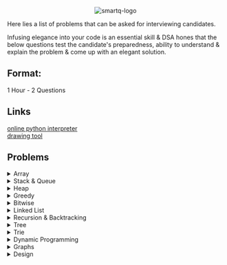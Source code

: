 <p align="center">
  <img src="https://storage.googleapis.com/smartqprdindia_pub/public_files/SmartQ%20Logo.png" alt="smartq-logo" />
</p>


Here lies a list of problems that can be asked for interviewing candidates.

Infusing elegance into your code is an essential skill & DSA hones that the below questions
test the candidate's preparedness, ability to understand & explain the problem & come up with
an elegant solution.

## Format:
1 Hour - 2 Questions

## Links
[online python interpreter](https://www.programiz.com/python-programming/online-compiler/) <br/>
[drawing tool](https://excalidraw.com/)

## Problems

<details>
  <summary>Array</summary>

**Array**
- [ ] [Fibonacci series](./other/array/03-fibinacci-series.md)
- [ ] [Spiral matrix](./other/array/18-spiral-matrix.md)

- [ ] [Find the smallest and second smallest element in an array](./other/array/21-smallest-2nSmallest.md)
- [ ] [First missing positive](./other/array/15-first-missing-positive.md)
- [x] [Sort 0s 1s 2s](./other/array/15-sort-0-1-2-array.md)

- [x] [Kadane algorithm](./other/array/kadane-algorithm.md)
- [x] [Majority element ( > n/2 times )](./other/array/majority-element-by2.md)
- [x] [Majority element ( > n/3 times ) ](./other/array/majority-element-by3.md)

- [x] [Two sum](./other/array/two-sum.md)
- [ ] [Two sum ii](./other/array/two-sum-ii.md)
- [x] [Three sum](./other/array/three-sum.md)

- [ ] [Rain water tapping](./other/array/rain-water-tapping.md)

- [ ] [Search min in rotated sorted array](./other/array/search-min-rot-sort.md)
- [ ] [Search in rotated sorted array](./other/array/search-rotated-sort-array.md)
- [ ] [Search in rotated sorted array - ii](./other/array/search-rotated-sort-array-2.md)

- [ ] [Contains Duplicate](./other/array/contains-duplicate.md)
- [ ] [Container with most water](./other/array/container-most-water.md)
- [ ] [Maximum product subarray](./other/array/max-prod-subarray.md)

- [ ] [Merge two overlapping intervals](./other/array/merge-two-overlapping-intervals.md)
- [ ] [Valid parenthesis](./other/array/valid-parenthesis.md)
- [ ] [Missing Number](./other/array/missing-number.md)
- [ ] [Valid Sudoku](./other/array/valid-sudoku.md)
- [ ] [Valid Palindrome](./other/array/valid-palindrome.md)
- [ ] [Set Matrix Zeros](./other/array/set-matrix-zeros.md)
- [ ] [Longest Consecutive Sequence](./other/array/longest-consecutive-seq.md)

- [ ] [Next Permutation](./other/array/next-permutation.md)

- [ ] [Count Palindromic substrings](./other/array/cnt-palindromic-subtr.md)
- [ ] [Convert Roman to Integer](./other/array/roman-to-int.md)
- [ ] [Convert Integer to Roman](./other/array/int-to-roman.md)

**Sliding Window: Fixed**

**Sliding Window: Variable**
- [ ] [Minimum Window Substring](./other/array/min-window-substring.md)
- [ ] [Longest substring without repeating characters](./other/array/longest-substr-wo-repeat.md)
- [ ] [Longest Repeating Character Replacement](./other/array/longest-repeatn-char-replacement.md)
- [x] [Group Anagrams](./other/array/group.anagrams.md)

- [ ] [Longest subarray with sum k](./other/map/longest-subarray-sum-k.md)
- [ ] [Count of subarrays with sum k](./other/map/count-subarray-sum-k.md)

- [ ] [Maximum sum of distinct subarrays with size k](./other/array/max-sum-distinct-subarray-size-k.md)
- [ ] [First Negative Integer in every window of size k](./other/array/first-negative-in-subarray-size-k.md)

</details>

<details>
  <summary>Stack & Queue</summary>

- [x] [NGR - Next Greatest Right](./other/stack/ngr.md)
- [x] [NSL - Next Smallest Left](./other/stack/nsl.md)
- [x] [Stock Span](./other/stack/stock-span.md)
- [x] [Max area Histogram](./other/stack/max-area-histogram.md)
- [x] [Daily Temperatures](./other/stack/daily-temperatures.md)

</details>

<details>
  <summary>Heap</summary>

- [x] [kth Largest element](./other/heap/kth-largest.md)
- [x] [Return K largest elements](./other/heap/kth-largest-elements-list.md)
- [x] [K Most frequenct elements](./other/heap/kth-frequence.md)
- [x] [Closest Points to origin](./other/heap/closest-to-origin.md)
- [ ] [Frequency Sort](.other/heap/frequency-sort.md)

</details>

<details>
  <summary>Greedy</summary>

- [x] [Jump Game](./other/greedy/jump-game-i.md)
- [x] [Gas Station](./other/greedy/gas-station.md)

- [x] [N Meetings in one room](./other/greedy/n-meetings.md)
- [x] [Maximum Meetings in One Room (N meeting extended)](./other/greedy/max-meetings.md)
- [x] [Maximum Platforms](./other/greedy/maximum-platforms.md)
- [x] [Job Sequencing](./other/greedy/job-sequencing.md)

- [x] [Fractional Knapsack](./other/greedy/fractional-knapsack.md)
- [x] [Huffman Encoding](./other/greedy/huffman-encoding.md)
- [x] [Min cost of ropes](./other/greedy/min-cost-ropes.md)
- [x] [Chocolate distribution problem](./other/greedy/chocolate-distribution.md)

</details>

<details>
  <summary>Bitwise</summary>

- [ ] [Count number of ones](./other/bitwise/01-one-bits.md)
- [ ] [Counting Bits](./other/bitwise/02-counting-bits.md)
- [ ] [Reverse Bits](./other/bitwise/03-reverse-bits.md)

</details>

<details>
  <summary>Linked List</summary>

- [ ] [Reverse a List](./other/list/01-reverse-list.md)

- [ ] [Check if the List has a cycle](./other/list/02-hasCycle.md)
- [ ] [Find the length of the Cycle](./other/list/03-Length-of-cycle.md)
- [ ] [Get the starting-node of the cycle](./other/list/04-starting-node.md)

- [ ] [Find the intersection node of two Lists](./other/list/05-intersection-node-two-lists.md)

- [ ] [Middle of a List](./other/list/06-middle-of-list.md)
- [ ] [Check Palindrome](./other/list/10-check-palindrome.md)

- [ ] [Get Nth node from end of LinkedList](./other/list/07-end-of-list.md)
- [ ] [Remove Nth node from end of LinkedList](./other/list/08-remove-nth-node-from-end.md)

- [ ] [Merge Two sorted LinkedList](./other/list/09-merge-two-sorted-list.md)
- [ ] [Merge K sorted LinkedList](./other/list/merge-k-sorted-lists.md)

- [ ] [Add two linked lists](./other/list/11-add-two-lists.md)
- [ ] [Add two number](./other/list/15-add-two-numbers.md)

- [ ] [Flattening a linked list](./other/list/12-flattening-a-list.md)

- [ ] [Reverse a linked list in k-groups](./other/list/13-reverse-nodes-in-k.md)
- [ ] [Rotate a LinkedList](./other/list/14-rotate-list-k.md)

</details>

<details>
  <summary>Recursion & Backtracking</summary>

- [x] [Subsets-I](./other/recur_backtrack/01-subset-I.md)
- [x] [Subsets-II](./other/recur_backtrack/02-subset-II.md)
- [x] [Permutation-I](./other/recur_backtrack/03-permutation-I.md)
- [x] [Permutation-II](./other/recur_backtrack/04-permutation-II.md)
- [x] [Combination-sum-I](./other/recur_backtrack/05-combination-i.md)
- [x] [Combination-sum-II](./other/recur_backtrack/06-combination-ii.md)
- [x] [N Queens - I](./other/recur_backtrack/02-n-queens-I.md)
- [x] [Word Search](./other/recur_backtrack/01-word-search.md)
- [x] [Generate Correct Parenthesis](./other/recur_backtrack/generate-parenthesis.md)

**TODO:**
- [ ] [Combination-sum-iii]()
- [ ] [Kth Permutation Sequence]()
- [ ] [N Queens - II]()
- [ ] [Rat Maze Problem]()
- [ ] [Knight Walk Problem]()
- [ ] [Pow(x, n)]()
- [ ] [Sudoku Solver]()
- [ ] [M Coloring Problem]()
</details>

<details>
  <summary>Tree</summary>

[Leetcode Tree Constructor](./other/tree/tree-constructor.md)

- [ ] [InOrder Traversal- Recursive & Iterative](./other/tree/01-in-order.md)
- [ ] [Preorder Traversal - Recursive & Iterative](./other/tree/02-pre-order.md)
- [ ] [Postorder Traversal - Recursive & Iterative](./other/tree/03-post-order.md)
- [ ] [kth smallest in BST](./other/tree/04-kth-smallest.md)
- [ ] [Sum root to leaf](./other/tree/05-sum-root-to-leaf.md)
- [ ] [Boundary nodes](./other/tree/06-boundary-nodes.md)
- [ ] [Depth of a BT](./other/tree/07-depth-of-bt.md)
- [ ] [Sum of all nodes](./other/tree/08-sum-of-all-nodes.md)
- [ ] [Level order traversal](./other/tree/09-level-order-traversal.md);
- [ ] [ZigZag order traversal](./other/tree/10-zigzag-order-traversal.md)
- [ ] [Odd even level difference](./other/tree/11-odd-even-level-diff.md)
- [ ] [Count the number of leaf nodes](./other/tree/12-no-of-leaf-nodes.md)
- [ ] [Diameter of a Btree](./other/tree/13-diameter-of-btree.md)
- [ ] [Is the BTree Balanced](./other/tree/14-balanced-tree.md)
- [ ] [Left View](./other/tree/15-left-view.md)
- [ ] [Right View](./other/tree/16-right-view.md)
- [ ] [Vertical Order Traversal](./other/tree/17-vertical-order-traversal.md)
- [ ] [Top View](./other/tree/18-top-view.md)
- [ ] [Bottom View](./other/tree/19-bottom-view.md)
- [ ] [Path to Node](./other/tree/20-path-to-node.md)
- [ ] [Max Path sum](./other/tree/21-max-path-sum.md)
- [ ] [Construct a binary tree from preorder](./other/tree/22-construct-tree-preorder.md)
- [ ] [Construct a binary tree from inorder and preorder](./other/tree/23-construct-tree-inorder-preorder.md)
- [ ] [Same Tree](./other/tree/same-tree.md)
- [ ] [Is the BTree Symmetric](./other/tree/25-is-tree-symmetric.md)
- [ ] [Least common ancestor - Binary Tree](./other/tree/26-lca.md)
- [ ] [Least common ancestor - Binary Search Tree](./other/tree/27-lca-bst.md)
- [ ] [Maximum width of a Binary Tree](./other/tree/27-max-width-of-btree.md)
- [ ] [Serialize and Deserialize a Btree](./other/tree/28-serialize-deserialize-btree.md)
- [ ] [Is sub-tree](./other/tree/29-is-subtree.md)
- [ ] [Good Nodes](./other/tree/good-node.md)
- [ ] [Invert a BTree](./other/tree/invert-btree.md)
- [ ] [Merge two BTree](./other/tree/merge-two-btree.md)
- [ ] [Sorted Array to Balanced BTree](./other/tree/sorted-balancedBtree.md)
- [ ] [Triangle min path sum](./other/tree/triangle.md)
- [ ] [Valid BTree](./other/tree/valid-btree.md)
- [ ] [House Robber III](./other/tree/house-robber-iii.md)
- [ ] [Bottom Left Tree Value](./other/tree/bottom-left.md)
- [ ] [Trim BST](./other/tree/trim-bst.md)
- [ ] [Has Path Sum](./other/tree/has-path-sum.md)
- [ ] [BST Iterator](./other/tree/bst-iterator.md)
- [ ] [Populating Next Right Pointers](./other/tree/next-right-ptr.md)

**TODO:**
- [ ] [Siblings & Cousins]
- [ ] [Burn a tree]

</details>

<details>
  <summary>Trie</summary>

- [x] [Build a Trie](./other/trie/implement-trie.md)
- [ ] [Design Add & Search Words](./other/trie/add-search-words.md)

</details>

<details>
  <summary>Dynamic Programming</summary>

**Patterns**
- [ ] [0/1 Knapsack](./other/dp/generic-algorithm.md)
- [ ] [Unbounded Knapsack](./other/dp/generic-algorithm.md)
- [ ] [Min Max Subsequences](./other/dp/generic-algorithm.md)
- [ ] [Partition DP](./other/dp/generic-algorithm.md)

**Mix DP**
- [x] [Climbing Stairs](./other/dp/I-01-climbing-stairs.md)
- [x] [House Robber](./other/dp/I-02-house-robber.md)
- [x] [House Robber II](./other/dp/I-02-house-robber-ii.md)
- [x] [Min cost climbing stairs](./other/dp/min-cost-climbstairs.md)
- [x] [Decode Ways](./other/dp/I-04-decode-ways.md)
- [x] [Pascal's Triangle](./other/dp/pascals-triangle.md)
- [x] [Unique Paths](./other/dp/I-03-unique-paths.md)
- [x] [Word Break](./other/dp/I-05-work-break.md)
- [x] [Buy and Sell Stock I](./other/array/stock-buy-sell.md)
- [x] [Buy and Sell Stock II](./other/array/stock-buy-sell-ii.md)
- [x] [Buy and Sell Stock III](./other/array/stock-buy-sell-iii.md)
- [x] [Buy and Sell Stock IV](./other/array/stock-buy-sell-iv.md)
- [x] [Best time to buy/sell stock with cooldown](./other/dp/I-2dp-buy-sell-cooldown.md)
- [x] [Jump Game - II](./other/greedy/jump-game-ii.md)
- [x] [Jump Game - III](./other/greedy/jump-game-iii.md)
- [ ] [Unique BST](./other/dp/unique-bst.md)
- [ ] [Perfect Squares](./other/dp/perfect-squares.md)
- [ ] [Regular Expression Matching](./other/dp/regex-matching.md)
- [ ] [All Possible Full Binary Tree](./other/dp/all-possible-fbt.md)
- [ ] [Stone Game I](./other/dp/stone-game-i.md)
- [ ] [Integer Break](./other/dp/integer-break.md)

**I. 2-DP:**:
- [x] [Interleaving String](./other/dp/I-2dp-interleaving-string.md)
- [x] [Longest Increasing Path in matrix](./other/dp/I-2dp-lip-matrix.md)
- [ ] [Distinct Subsequence](./other/dp/I-2dp-distinct-subseq.md)
- [ ] [Unique Paths II](./other/dp/I-2dp-unique-path-2.md)
- [ ] [Minimum Path Sum](./other/dp/II-2dp-min-path-sum.md)
- [ ] [Maximal Squared](./other/dp/maximal-square.md)
- [ ] [Paint Houses - I](./other/dp/paint-houses-i.md)

**II. 0/1 Knapsack**
- [x] [Knapsack problem](./other/dp/I-01-knapsack.md)
- [x] [Subset sum problem](./other/dp/I-02-subset-sum.md)
- [ ] [Count of subset problem - Perfect Sum](./other/dp/I-03-count-of-subset.md)
- [x] [Equal Partition problem](./other/dp/I-04-equal-partition.md)
- [ ] [Minimum subset sum difference](./other/dp/I-05-minimum-subset-sum-diff.md)
- [ ] [No. of subset with given difference](./other/dp/I-06-#-subset-diff.md)
- [x] [Target sum](./other/dp/I-07-target-sum.md)

**III. Unbounded Knapsack**
- [x] [Rod cutting problem](./other/dp/II-1-rod-cutting.md)
- [x] [Coin Change 1 - min coins](./other/dp/II-2-coin-change-i.md)
- [x] [Coin Change 2 - max ways](./other/dp/II-3-coin-change-ii.md)
- [x] [Combination IV](./other/dp/combination-sum-iv.md)

**IV. Subsequence - Substring**
- [x] [Length - Longest Common Subsequence](./other/dp/III-01-lcs.md)
- [x] [Print - Longest Common Subsequence](./other/dp/III-03-print-lcs.md)

- [ ] [Length - Longest common substring](./other/dp/III-02-lc-substring.md)

- [ ] [Length - Shortest Common Supersequence](./other/dp/III-04-length-scs.md)
- [ ] [Print - Shortest Common Supersequence](./other/dp/III-05-print-scs.md)

- [ ] [Minimum number insertion or deletion](./other/dp/III-06-min-insertion-deletion.md)
- [ ] [Minimum number of deletions to make a palindrome](./other/dp/III-08-min-deletion-palindrome.md)

- [ ] [Edit Distance](./other/dp/III-edit-distance.md)

- [x] [Longest Palindromic subsequence](./other/dp/III-07-lps.md)
- [ ] [Longest repeating subsequence](./other/dp/III-09-longest-repeating-subseq.md)
- [x] [Longest increasing subsequence](./other/dp/III-10-longest-increasing-subsequence.md)
- [ ] [Maximum Alternating Subsequence Sum](./other/dp/max-alt-subseq-sum.md)

**V Partition DP**
- [ ] [Matrix Chain Multiplication](./other/dp/IV-01-mcm.md)
- [x] [Palindrome Partitioning](./other/dp/IV-02-palindrome-partitioning.md)
- [ ] [Print longest Palindromic substring](./other/dp/IV-03-longest-palindromic-substring.md) 

</details>

<details>
  <summary>Graphs</summary>

**Graph I**
| No | Questions | Way |
|----|-----------|-----|
| 1. | [BFS - Implementation](./other/graph/01-bfs.md) | Queue + visited[] |
| 2. | [DFS - Implementation](./other/graph/02-dfs.md) | Visited[] |
| 3. | [Number of Provinces](./other/graph/03-no-of-provinces.md) | BFS - disconnected components |
| 4. | [Number of Islands](./other/graph/04-no-of-islands.md) | Modified Number of Provinces + 1-degree traversal up, right, down, left |
| 5. | [Flood Fill](./other/graph/05-flood-fill.md) | Modified Traversal |
| 6. | [Rotten Oranges](./other/graph/06-rotten-oranges.md) | Modified BFS - With a Time Counter |
| 7. | [Detect cycle using BFS - Undirected Graph](./other/graph/07-detect-cycle-bfs.md) | Neighbour is visted => Neighbour is current node's parent |
| 8. | [Detect cycle using DFS - Undirected Graph](./other/graph/08-detect-cycle-dfs.md) | Neighbour is visted => Neighbour is current node's parent |
| 9. | [Detect cycle using DFS - Directed Graph](./other/graph/09-detect-cycle-dfs-dgraph.md) | visited[] + dfsVisited[] (backtracking) : tracks visited path |
| 10. | [Topological Sort - DFS](./other/graph/10-toposort-dfs.md) | visited[] + stk.push(node) backtracking |
| 11. | [Topological Sort - BFS - Kahn's Algorithm](./other/graph/11-toposort-bfs.md) | indegree[] , Kahn Algorithm  |
| 12. | [Detect cycle using DFS - Directed Graph](./other/graph/12-detect-cycle-bfs-dgraph.md) | indegree[] or Kahn Algorithm |
| 13. | [Bipartite Graph - BFS](./other/graph/13-bfs-bipartite.md) | color[], `color[currNode] == color[neighbour]` |
| 14. | [Bipartite Graph - DFS](./other/graph/14-dfs-bipartite.md) | color[], `color[currNode] == color[neighbour]` |
| 15. | [Clone Graph](./other/graph/15-clone-graph.md) | DFS + Mapping GivenNode to ClonedNode |

**Graph II**
>Note: Shortest Path Question will require a `distance[]` for every problem

| No | Questions | Way |
|----|-----------|-----|
| 1. | [Shortest Path - Non-Weighted + Undirected Graph](./other/graph/15-shortestPath-udg.md) | BFS + parent[] | 
| 2. | [Shortest Path - Weighted + Directed Graph](./other/graph/16-shortestPath-dag.md)       | Topological Stack + parent[] |
| 3. | [Shortest Path - Weighted Graph( UDG)](./other/graph/17-dijkstra-dag.md)                | Djikstra Algorithm |
| 4. | [Shortest Path - In Binary Maze](./other/graph/18-binary-maze.md)                       | Djikstra Algorithm |


**TODO:**
- Templates
1. Construct Graph from given edges

- Problems
- [ ] [Cheapest Flight in K stops]()
- [ ] [Getting minimum distance to reach stop]()
- [ ] [Minimum Spanning Tree - Prims Algorithm]()
- [ ] [Kruskal Algorithm]()
- [ ] [No of operations to make Network connected]()
- [ ] [Bridges in Graph]()
- [ ] [Atriculation Points in Graph]()
- [ ] [KosaRaju's Algorithm]()
- [ ] [Bellman Ford]()

</details>

<details>
  <summary>Design</summary>

- [ ] [LRU Cache](./other/miscellaneous/lru-cache.md)
- [ ] [Min Stack](./other/miscellaneous/min-stack.md)
- [ ] [Kth Largest in the Stream](./other/miscellaneous/kth-largest-in-stream.md)

</details>

</details>
